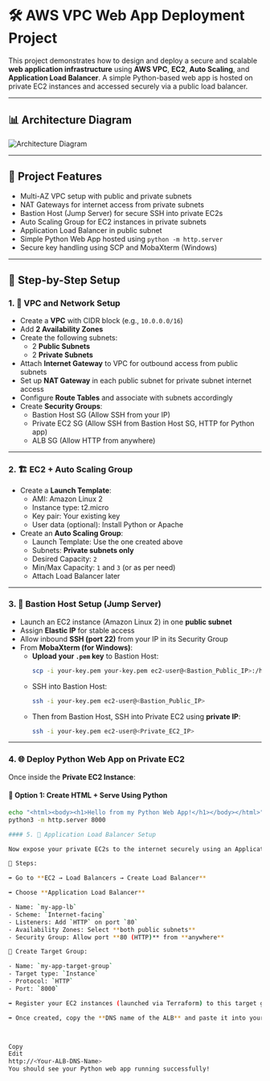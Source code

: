 # 🛠️ AWS VPC Web App Deployment Project

This project demonstrates how to design and deploy a secure and scalable **web application infrastructure** using **AWS VPC**, **EC2**, **Auto Scaling**, and **Application Load Balancer**. A simple Python-based web app is hosted on private EC2 instances and accessed securely via a public load balancer.

---

## 📊 Architecture Diagram

![Architecture Diagram](architecture-diagram.png)

---

## 🚀 Project Features

- Multi-AZ VPC setup with public and private subnets
- NAT Gateways for internet access from private subnets
- Bastion Host (Jump Server) for secure SSH into private EC2s
- Auto Scaling Group for EC2 instances in private subnets
- Application Load Balancer in public subnet
- Simple Python Web App hosted using `python -m http.server`
- Secure key handling using SCP and MobaXterm (Windows)

---

## 🧱 Step-by-Step Setup

### 1. 🔧 VPC and Network Setup

- Create a **VPC** with CIDR block (e.g., `10.0.0.0/16`)
- Add **2 Availability Zones**
- Create the following subnets:
  - 2 **Public Subnets**
  - 2 **Private Subnets**
- Attach **Internet Gateway** to VPC for outbound access from public subnets
- Set up **NAT Gateway** in each public subnet for private subnet internet access
- Configure **Route Tables** and associate with subnets accordingly
- Create **Security Groups**:
  - Bastion Host SG (Allow SSH from your IP)
  - Private EC2 SG (Allow SSH from Bastion Host SG, HTTP for Python app)
  - ALB SG (Allow HTTP from anywhere)

---

### 2. 🏗️ EC2 + Auto Scaling Group

- Create a **Launch Template**:
  - AMI: Amazon Linux 2
  - Instance type: t2.micro
  - Key pair: Your existing key
  - User data (optional): Install Python or Apache
- Create an **Auto Scaling Group**:
  - Launch Template: Use the one created above
  - Subnets: **Private subnets only**
  - Desired Capacity: `2`
  - Min/Max Capacity: `1` and `3` (or as per need)
  - Attach Load Balancer later

---

### 3. 🔐 Bastion Host Setup (Jump Server)

- Launch an EC2 instance (Amazon Linux 2) in one **public subnet**
- Assign **Elastic IP** for stable access
- Allow inbound **SSH (port 22)** from your IP in its Security Group
- From **MobaXterm (for Windows)**:
  - **Upload your `.pem` key** to Bastion Host:
    ```bash
    scp -i your-key.pem your-key.pem ec2-user@<Bastion_Public_IP>:/home/ec2-user/
    ```
  - SSH into Bastion Host:
    ```bash
    ssh -i your-key.pem ec2-user@<Bastion_Public_IP>
    ```
  - Then from Bastion Host, SSH into Private EC2 using **private IP**:
    ```bash
    ssh -i your-key.pem ec2-user@<Private_EC2_IP>
    ```

---

### 4. 🌐 Deploy Python Web App on Private EC2

Once inside the **Private EC2 Instance**:

#### 🧾 Option 1: Create HTML + Serve Using Python
```bash
echo "<html><body><h1>Hello from my Python Web App!</h1></body></html>" > index.html
python3 -m http.server 8000

#### 5. 📌 Application Load Balancer Setup

Now expose your private EC2s to the internet securely using an Application Load Balancer.

🔹 Steps:

➡️ Go to **EC2 → Load Balancers → Create Load Balancer**

➡️ Choose **Application Load Balancer**

- Name: `my-app-lb`
- Scheme: `Internet-facing`
- Listeners: Add `HTTP` on port `80`
- Availability Zones: Select **both public subnets**
- Security Group: Allow port **80 (HTTP)** from **anywhere**

🎯 Create Target Group:

- Name: `my-app-target-group`
- Target type: `Instance`
- Protocol: `HTTP`
- Port: `8000`

➡️ Register your EC2 instances (launched via Terraform) to this target group

➡️ Once created, copy the **DNS name of the ALB** and paste it into your browser — your Python app should be accessible now!



Copy
Edit
http://<Your-ALB-DNS-Name>
You should see your Python web app running successfully!
